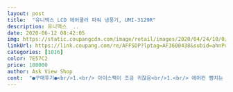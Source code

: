 ```yaml
---
layout: post 
title:  "유니맥스 LCD 에어쿨러 파워 냉풍기, UMI-3129R" 
description: 유니맥스  ..
date: 2020-06-12 08:42:05 
img: https://static.coupangcdn.com/image/retail/images/2020/04/24/10/0/cbf26900-3748-49d6-bbd8-3f29a37b6762.jpg 
linkUrl: https://link.coupang.com/re/AFFSDP?lptag=AF3600438&subid=ahnPublicAsk&pageKey=1520368728&itemId=2608608914&vendorItemId=70599709981&traceid=V0-113-e77705c12df85af5 
categories: [1016] 
color: 7E57C2 
price: 108000 
author: Ask View Shop 
cont:  "●구매후기●<br/>1.<br/> 아이스팩이 조금 귀찮음<br/>1.<br/> 에어컨 뺨치는 냉풍기<br/>2.<br/> 소음 걱정없음 (개인차는 있겠지여 )<br/>3.<br/> 아이폰같은 소름끼치는 터치감<br/>4.<br/> 아이있는 집에 딱임<br/>5.<br/> 인위적인 공기느낌이 아니라 자연느낌<br/>6.<br/> 가격대비 가성비 좋음<br/>led 버튼이있어서 잘때 빛 관계없이<br/>가성비 너무 좋은것같아요 가성비도 가성비지만<br/>공기청정과 제습기능까지 있다고해서 이거다! 하고 구매했어요<br/>근데 물통없이도 바람이 제법 시원해서 지금 쓰기 딱 좋았어요!!!<br/>깨끗하고 좋아요!<br/>너무너무 조용하고 에어컨보다 전기세 걱정도<br/>다들 사세요 두번 사세요 세번 사세요 다사세요<br/>단점<br/>더 사용해보고 후기 또 올릴게요 <br/>바퀴는 탈부착이 가능한데 전 한곳에 놓고 사용하려고 바퀴 장착을 하지 않았어요<br/> -<br/>방안에 에어컨 살려다가 지인이 추천해서 사게됐는데 진짜 이거 요물아닌가싶어요 소음도 제 개인적인 생각으론 굳이 들을려해야 들어지는 소음 인거같구요 그리고 리모컨도 있어서 진짜 편리하고 가습도 되고 냉방도 되고 선풍기 에어컨 저리가라네요 그리고 터치감이 너무 좋아요 동영상이 안올라가는게 흠이네요ㅠ 참 뒤에 필터까지 있어서 물세척 하면 되구요 특히 아이있는 집에 선풍기는 날개있어서 위험하잖아요 근데 이거는 날개도 없고 그래서 아이있는 집에 딱이에요 바람세기도 딱이에요 가족들도 너무 만족스러워하고 이거 진짜 잘산거같아요 ㅋㅋㅋㅋ<br/>부피는 있지만 군더더기 없는 디자인에 반해서 구매했구요<br/>아!!제품 풀때 스티로폼을 잘봐야해요 물통이 누락된줄 알았는데 있더라구요 ㅎㅎㅎㅎㅎ<br/>엄청 조용하고 비싼 돈 주고 에어컨 왜사요 ???<br/>없어요 ㅠㅠ 그리고 ㅋㅋㅋㅋㅋ에어컨 처럼 무거운게 아니라서 이 방 저방 옮겨다니면서 사용할수있어용<br/>완전 대박이죠 !!! 리모콘은 왕멀리서도 작동이 잘돼서 그냥 선풍기+에어컨 합쳐놓은 느낌 선풍기 장점이랑 에어컨 장점만 쏙쏙 뽑아서 만들어놨네요 ㅋㅋ이거 물건입니당<br/>우와 자취방에 에어컨이 고장나서 에어컨 사려다가 지인이 냉풍기 추천해줘서 구매해봤는데 이거진짜 신세계네요<br/>이번 여름은 이제 이 냉풍기로 잘보낼것같아요ㅠㅠ<br/>작은방에서 컴퓨터 작업을 하는데 에어컨도 없고 열이 올라서 급하게 샀습니다<br/>잘거같고 리모컨 때문에 편리합니드<br/>장점<br/>좌우 순환되는 타입이라 더 더워지면 에어컨켜고 찬바람 돌리기도 딱 좋겠어요 <br/> -<br/>진짜 강추 ,, 친구들한테 동네방네 자랑하고 추천해주는중이네요 !! 아직까지는 단점을 못찾았는데 앞으로도 없겠죠??<br/>쿠팡 배송은 말해 뭐하겠습니까 <br/> - 너무 좋아요!!<br/>타워형이라 깔끔하게 세워두기 좋더라구요<br/>" 
---
```

